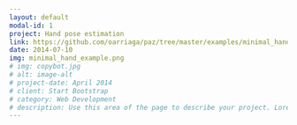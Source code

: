 ```yaml
---
layout: default
modal-id: 1
project: Hand pose estimation
link: https://github.com/oarriaga/paz/tree/master/examples/minimal_hand
date: 2014-07-10
img: minimal_hand_example.png
# img: copybot.jpg
# alt: image-alt
# project-date: April 2014
# client: Start Bootstrap
# category: Web Development
# description: Use this area of the page to describe your project. Lorem ipsum dolor sit amet, consectetur adipisicing elit. Mollitia neque assumenda ipsam nihil, molestias magnam, recusandae quos quis inventore quisquam velit asperiores, vitae? Reprehenderit soluta, eos quod consequuntur itaque. Nam.
---
```

